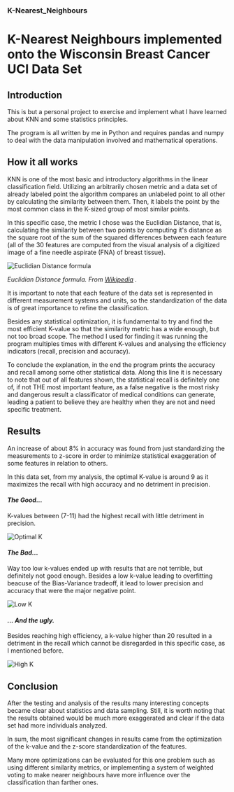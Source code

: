 ### K-Nearest_Neighbours
# K-Nearest Neighbours implemented onto the Wisconsin Breast Cancer UCI Data Set

## Introduction
This is but a personal project to exercise and implement what I have learned about KNN and some statistics principles.

The program is all written by me in Python and requires pandas and numpy to deal with the data manipulation involved and mathematical operations.

## How it all works

KNN is one of the most basic and introductory algorithms in the linear classification field. Utilizing an arbitrarily chosen metric and a data set of already labeled point the algorithm compares an unlabeled point to all other by calculating the similarity between them. Then, it labels the point by the most common class in the K-sized group of most similar points.

In this specific case, the metric I chose was the Euclidian Distance, that is, calculating the similarity between two points by computing it's distance as the square root of the sum of the squared differences between each feature (all of the 30 features are computed from the visual analysis of a digitized image of a fine needle aspirate (FNA) of breast tissue).

![Euclidian Distance formula](https://wikimedia.org/api/rest_v1/media/math/render/svg/795b967db2917cdde7c2da2d1ee327eb673276c0)

*Euclidian Distance formula. _From [Wikipedia](https://en.wikipedia.org/wiki/Euclidean_distance)_ .*

It is important to note that each feature of the data set is represented in different measurement systems and units, so the standardization of the data is of great importance to refine the classification.

Besides any statistical optimization, it is fundamental to try and find the most efficient K-value so that the similarity metric has a wide enough, but not too broad scope. The method I used for finding it was running the program multiples times with different K-values and analysing the efficiency indicators (recall, precision and accuracy).

To conclude the explanation, in the end the program prints the accuracy and recall among some other statistical data. Along this line it is necessary to note that out of all features shown, the statistical recall is definitely one of, if not THE most important feature, as a false negative is the most risky and dangerous result a classificator of medical conditions can generate, leading a patient to believe they are healthy when they are not and need specific treatment.


## Results
An increase of about 8% in accuracy was found from just standardizing the measurements to z-score in order to minimize statistical exaggeration of some features in relation to others.

In this data set, from my analysis, the optimal K-value is around 9 as it maximizes the recall with high accuracy and no detriment in precision.

#### *The Good...*

K-values between (7-11) had the highest recall with little detriment in precision.

![Optimal K](https://i.imgur.com/e2P3TJk.png)

#### *The Bad...*

Way too low k-values ended up with results that are not terrible, but definitely not good enough. Besides a low k-value leading to overfitting beacuse of the Bias-Variance tradeoff, it lead to lower precision and accuracy that were the major negative point.

![Low K](https://i.imgur.com/ZlG0pGb.png)


#### *... And the ugly.*

Besides reaching high efficiency, a k-value higher than 20 resulted in a detriment in the recall which cannot be disregarded in this specific case, as I mentioned before.

![High K](https://i.imgur.com/Ykb995I.png)


## Conclusion
After the testing and analysis of the results many interesting concepts became clear about statistics and data sampling. Still, it is worth noting that the results obtained would be much more exaggerated and clear if the data set had more individuals analyzed.

In sum, the most significant changes in results came from the optimization of the k-value and the z-score standardization of the features.

Many more optimizations can be evaluated for this one problem such as using different similarity metrics, or implementing a system of weighted voting to make nearer neighbours have more influence over the classification than farther ones.
